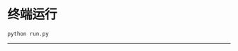 # 终端运行

```shell
python run.py
```
*************************************************************************************************************************************************************************************************************************************************************************************************************************************************************************************************************************************************************************************************************************************************************************************************************************************************************************************************************************************************************************************************************************************************************************************************************